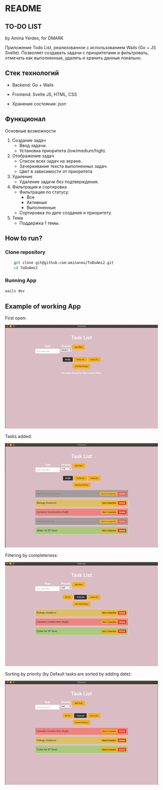 # README
## TO-DO LIST
by Amina Yerdes, for DMARK

Приложение Todo List, реализованное с использованием Wails (Go + JS Svelte). Позволяет создавать задачи с приоритетами и фильтровать, отмечать как выполненные, удалять и хранить данные локально.

## Стек технологий

- Backend: Go + Wails

- Frontend: Svelte JS, HTML, CSS

- Хранение состояния: json

##  Функционал
Основные возможности
1. Создание задач
    - Ввод задачи.
    - Установка приоритета (low/medium/high).
2. Отображение задач
    - Список всех задач на экране.
    - Зачеркивание текста выполненных задач.
    - Цвет в зависимости от приоритета
4. Удаление
    - Удаление задачи без подтверждения.
5. Фильтрация и сортировка
    - Фильтрация по статусу:
        - Все
        - Активные
        - Выполненные
    - Сортировка по дате создания и приоритету.
6. Тема
    - Поддержка 1 темы.
## How to run?
### Clone repository
```bash
    git clone git@github.com:aminanoo/ToDoAmi2.git
    cd ToDoAmi2
```

### Running App

```bash
wails dev
```

## Example of working App
First open:

<img src="./img/pic1.png">

Tasks added:

<img src="./img/pic2.png">

Filtering by completeness:

<img src="./img/pic3.png">

Sorting by priority (by Default tasks are sorted by adding date): 

<img src="./img/pic4.png">
